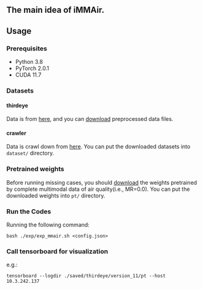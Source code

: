 ## The main idea of iMMAir.

## Usage

### Prerequisites
- Python 3.8
- PyTorch 2.0.1
- CUDA 11.7

### Datasets
#### thirdeye
Data is from [here](https://dl.acm.org/doi/abs/10.1145/3191752), and you can [download](https://drive.google.com/drive/folders/1onxwxoWCcORa51cxp5VIbFU7GzT0dO-m?usp=drive_link) preprocessed data files.
#### crawler
Data is crawl down from [here](https://www.tour-beijing.com/real_time_weather_photo/).
You can put the downloaded datasets into `dataset/` directory.

### Pretrained weights
Before running missing cases, you should [download](https://drive.google.com/drive/folders/11jeaq5x8ywgAGT0uW5yOQz6ePYamlrG7?usp=drive_link) the weights pretrained by complete multimodal data of air quality(i.e., MR=0.0).
You can put the downloaded weights into `pt/` directory.

### Run the Codes
Running the following command:
```
bash ./exp/exp_mmair.sh <config.json>
```

### Call tensorboard for visualization

e.g.:
```shell
tensorboard --logdir ./saved/thirdeye/version_11/pt --host 10.3.242.137
```
